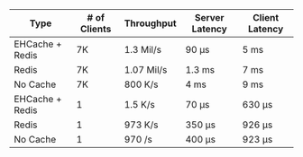 Type | # of Clients | Throughput | Server Latency  | Client Latency  |
| ----------- | ----------- |-----------  | ----------- |----------- |
| EHCache + Redis | 7K | 1.3 Mil/s | 90 µs | 5 ms | 
| Redis | 7K | 1.07 Mil/s | 1.3 ms | 7 ms | 
|No Cache | 7K | 800 K/s | 4 ms | 9 ms | 
| EHCache + Redis | 1 | 1.5 K/s | 70 µs | 630 µs | 
| Redis | 1 | 973 K/s | 350 µs | 926 µs | 
|No Cache | 1 | 970 /s | 400 µs | 923 µs | 